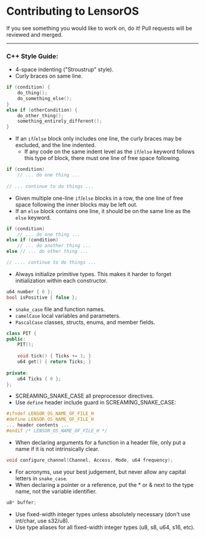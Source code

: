 # Contributing to LensorOS
If you see something you would like to work on, do it! Pull requests will be reviewed and merged.

---

### C++ Style Guide:
- 4-space indenting ("Stroustrup" style).
- Curly braces on same line.
```cpp
if (condition) {
    do_thing();
    do_something_else();
}
else if (otherCondition) {
    do_other_thing();
    something_entirely_different();
}
```
- If an `if`/`else` block only includes one line, the curly braces may be excluded, and the line indented.
  - If any code on the same indent level as the `if`/`else` keyword follows this type of block, there must one line of free space following.
```cpp
if (condition)
    // ... do one thing ...
    
// ... continue to do things ...
```
- Given multiple one-line `if`/`else` blocks in a row, the one line of free space following the inner blocks may be left out.
- If an `else` block contains one line, it should be on the same line as the `else` keyword.
```cpp
if (condition)
    // ... do one thing ...
else if (condition)
    // ... do another thing ...
else // ... do other thing ...

// .... continue to do things ...
```
- Always initialize primitive types. This makes it harder to forget initialization within each constructor.
```cpp
u64 number { 0 };
bool isPositive { false };
```
- `snake_case` file and function names.
- `camelCase` local variables and parameters.
- `PascalCase` classes, structs, enums, and member fields.
```cpp
class PIT {
public:
    PIT();
    
    void tick() { Ticks += 1; }
    u64 get() { return Ticks; }
    
private:
    u64 Ticks { 0 };
};
```
- SCREAMING_SNAKE_CASE all preprocessor directives.
- Use `define` header include guard in SCREAMING_SNAKE_CASE:
```cpp
#ifndef LENSOR_OS_NAME_OF_FILE_H
#define LENSOR_OS_NAME_OF_FILE_H
... header contents ...
#endif /* LENSOR_OS_NAME_OF_FILE_H */
```
- When declaring arguments for a function in a header file, only put a name if it is not intrinsically clear.
```cpp
void configure_channel(Channel, Access, Mode, u64 frequency);
```
- For acronyms, use your best judgement, but never allow any capital letters in `snake_case`.
- When declaring a pointer or a reference, put the * or & next to the type name, not the variable identifier.
```cpp
u8* buffer;
```
- Use fixed-width integer types unless absolutely necessary (don't use int/char, use s32/u8).
- Use type aliases for all fixed-width integer types (u8, s8, u64, s16, etc).
